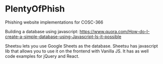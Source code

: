 # PlentyOfPhish
Phishing website implementations for COSC-366

Building a database using javascript:
https://www.quora.com/How-do-I-create-a-simple-database-using-Javascript-Is-it-possible

Sheetsu lets you use Google Sheets as the database. Sheetsu has javascript lib that allows you to use it on the frontend with Vanilla JS. It has as well code examples for jQuery and React.
